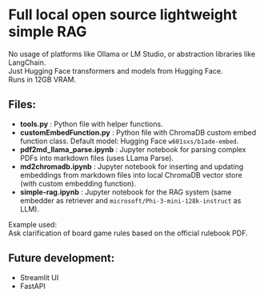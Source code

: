 # Full local open source lightweight simple RAG

No usage of platforms like Ollama or LM Studio, or abstraction libraries like LangChain.  
Just Hugging Face transformers and models from Hugging Face.  
Runs in 12GB VRAM.  

## Files:

- **tools.py** : Python file with helper functions.
- **customEmbedFunction.py** : Python file with ChromaDB custom embed function class. Default model: Hugging Face `w601sxs/b1ade-embed`.
- **pdf2md_llama_parse.ipynb** : Jupyter notebook for parsing complex PDFs into markdown files (uses LLama Parse).
- **md2chromadb.ipynb** : Jupyter notebook for inserting and updating embeddings from markdown files into local ChromaDB vector store (with custom embedding function).
- **simple-rag.ipynb** : Jupyter notebook for the RAG system (same embedder as retriever and `microsoft/Phi-3-mini-128k-instruct` as LLM).

Example used:  
Ask clarification of board game rules based on the official rulebook PDF.  

## Future development:  

- Streamlit UI
- FastAPI

